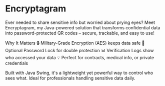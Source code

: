 # Encryptagram

Ever needed to share sensitive info but worried about prying eyes? Meet Encryptagram, my Java-powered solution that transforms confidential data into password-protected QR codes – secure, trackable, and easy to use!

Why It Matters
🔒 Military-Grade Encryption (AES) keeps data safe
🔑 Optional Password Lock for double protection
📊 Verification Logs show who accessed your data
💡 Perfect for contracts, medical info, or private credentials

Built with Java Swing, it's a lightweight yet powerful way to control who sees what. Ideal for professionals handling sensitive data daily.
